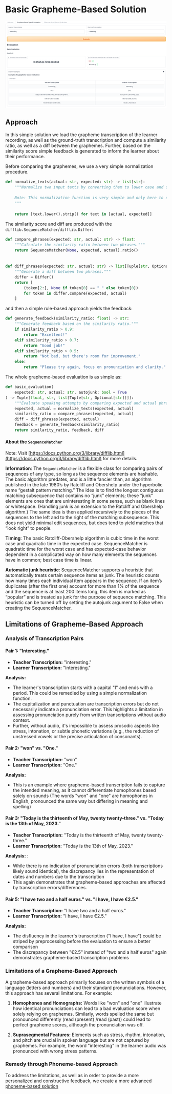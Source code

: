 # Basic Grapheme-Based Solution

![Grapheme-based pronunciation](assets/grapheme_based_pronunciation.png)

## Approach

In this simple solution we load the grapheme transcription of the learner recording, as well as the ground-truth transcription and compute
a similarity ratio, as well as a diff between the graphemes. Further, based on the similarity score simple feedback is generated to inform the learner about their performance.

Before comparing the graphemes, we use a very simple normalization procedure.

```python
def normalize_texts(actual: str, expected: str) -> list[str]:
    """Normalize two input texts by converting them to lower case and stripping whitespace.

    Note: This normalization function is very simple and only here to demonstrate the general necessity of normalization
    """

    return [text.lower().strip() for text in [actual, expected]]
```

The similarity score and diff are produced with the `difflib.SequenceMatcher`/`difflib.Differ`:

```python
def compare_phrases(expected: str, actual: str) -> float:
    """Calculate the similarity ratio between two phrases."""
    return SequenceMatcher(None, expected, actual).ratio()


def diff_phrases(expected: str, actual: str) -> list[Tuple[str, Optional[str]]]:
    """Generate a diff between two phrases."""
    differ = Differ()
    return [
        (token[2:], None if token[0] == " " else token[0])
        for token in differ.compare(expected, actual)
    ]
```

and then a simple rule-based approach yields the feedback:

```python
def generate_feedback(similarity_ratio: float) -> str:
    """Generate feedback based on the similarity ratio."""
    if similarity_ratio > 0.9:
        return "Excellent!"
    elif similarity_ratio > 0.7:
        return "Good job!"
    elif similarity_ratio > 0.5:
        return "Not bad, but there's room for improvement."
    else:
        return "Please try again, focus on pronunciation and clarity."
```

The whole grapheme-based evaluation is as simple as:


```python
def basic_evaluation(
    expected: str, actual: str, autojunk: bool = True
) -> Tuple[float, str, list[Tuple[str, Optional[str]]]]:
    """Evaluate speaking attempts by comparing expected and actual phrases."""
    expected, actual = normalize_texts(expected, actual)
    similarity_ratio = compare_phrases(expected, actual)
    diff = diff_phrases(expected, actual)
    feedback = generate_feedback(similarity_ratio)
    return similarity_ratio, feedback, diff
```

#### About the `SequenceMatcher`
Note: Visit [https://docs.python.org/3/library/difflib.html](https://docs.python.org/3/library/difflib.html) for more details.

**Information**: The `SequenceMatcher` is a flexible class for comparing pairs of sequences of any type, so long as the sequence elements are hashable. The basic algorithm predates, and is a little fancier than, an algorithm published in the late 1980’s by Ratcliff and Obershelp under the hyperbolic name “gestalt pattern matching.” The idea is to find the longest contiguous matching subsequence that contains no “junk” elements; these “junk” elements are ones that are uninteresting in some sense, such as blank lines or whitespace. (Handling junk is an extension to the Ratcliff and Obershelp algorithm.) The same idea is then applied recursively to the pieces of the sequences to the left and to the right of the matching subsequence. This does not yield minimal edit sequences, but does tend to yield matches that “look right” to people.

**Timing**: The basic Ratcliff-Obershelp algorithm is cubic time in the worst case and quadratic time in the expected case. SequenceMatcher is quadratic time for the worst case and has expected-case behavior dependent in a complicated way on how many elements the sequences have in common; best case time is linear.

**Automatic junk heuristic**: SequenceMatcher supports a heuristic that automatically treats certain sequence items as junk. The heuristic counts how many times each individual item appears in the sequence. If an item’s duplicates (after the first one) account for more than 1% of the sequence and the sequence is at least 200 items long, this item is marked as “popular” and is treated as junk for the purpose of sequence matching. This heuristic can be turned off by setting the autojunk argument to False when creating the SequenceMatcher.

## Limitations of Grapheme-Based Approach

### Analysis of Transcription Pairs

#### Pair 1: "Interesting."
- **Teacher Transcription:** "interesting."
- **Learner Transcription:** "Interesting."

**Analysis:** 
- The learner's transcription starts with a capital "I" and ends with a period. This could be remedied by using a simple normalization function. 
- The capitalization and punctuation are transcription errors but do not necessarily indicate a pronunciation error. This highlights a limitation in assessing pronunciation purely from written transcriptions without audio context.
- Further, without audio, it's impossible to assess prosodic aspects like stress, intonation, or subtle phonetic variations (e.g., the reduction of unstressed vowels or the precise articulation of consonants).

#### Pair 2: "won" vs. "One."
- **Teacher Transcription:** "won"
- **Learner Transcription:** "One."

**Analysis:** 
- This is an example where grapheme-based transcription fails to capture the intended meaning, as it cannot differentiate homophones based solely on sounds
(The words "won" and "one" are homophones in English, pronounced the same way but differing in meaning and spelling)

#### Pair 3: "Today is the thirteenth of May, twenty twenty-three." vs. "Today is the 13th of May, 2023."
- **Teacher Transcription:** "Today is the thirteenth of May, twenty twenty-three."
- **Learner Transcription:** "Today is the 13th of May, 2023."

**Analysis:** :
- While there is no indication of pronunciation errors (both transcriptions likely sound identical), the discrepancy lies in the representation of dates and numbers due to the transcription
- This again demonstrates that grapheme-based approaches are affected by transcription errors/differences.

#### Pair 5: "I have two and a half euros." vs. "I have, I have €2.5."
- **Teacher Transcription:** "I have two and a half euros."
- **Learner Transcription:** "I have, I have €2.5."

**Analysis:** 
- The disfluency in the learner's transcription ("I have, I have") could be striped by preprocessing before the evaluation to ensure a better comparison
- The discrepancy between "€2.5" instead of "two and a half euros" again demonstrates grapheme-based transcription problems

### Limitations of a Grapheme-Based Approach

A grapheme-based approach primarily focuses on the written symbols of a language (letters and numbers) and their standard pronunciations. However, this approach has several limitations. For example:

1. **Homophones and Homographs:** Words like "won" and "one" illustrate how identical pronunciations can lead to a bad evaluation score when solely relying on graphemes. Similarly, words spelled the same but pronounced differently (read (present) /read (past)) could lead to perfect grapheme scores, although the pronunciation was off.

2. **Suprasegmental Features:** Elements such as stress, rhythm, intonation, and pitch are crucial in spoken language but are not captured by graphemes. For example, the word "interesting" in the learner audio was pronounced with wrong stress patterns.

### Remedy through Phoneme-based Approach 

To address the limitations, as well as in order to provide a more personalized and constructive feedback, we create a more advanced [phoneme-based solution](phoneme_based_solution.md)
